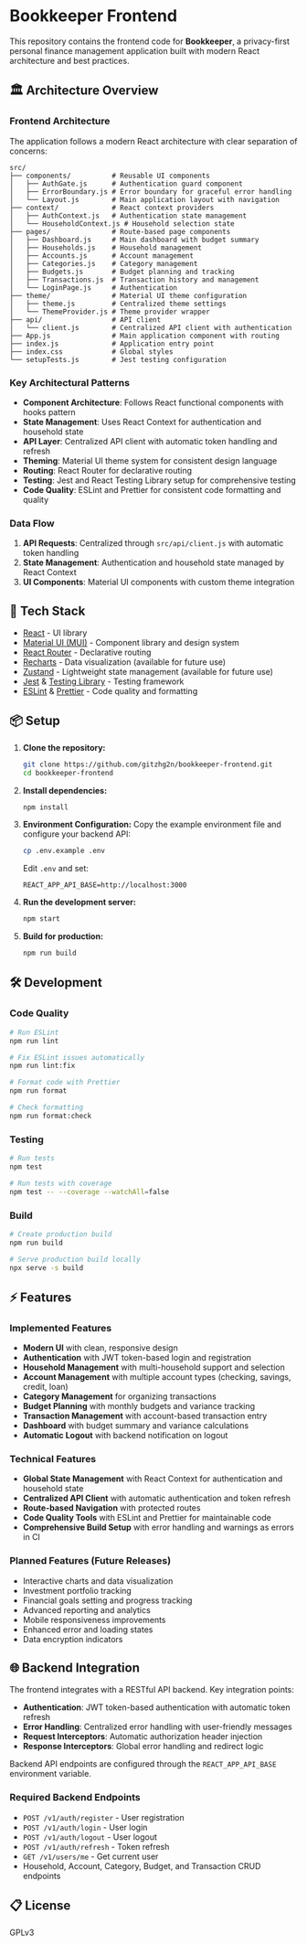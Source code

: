 # Bookkeeper Frontend

This repository contains the frontend code for **Bookkeeper**, a privacy-first personal finance management application built with modern React architecture and best practices.

## 🏛️ Architecture Overview

### Frontend Architecture
The application follows a modern React architecture with clear separation of concerns:

```
src/
├── components/          # Reusable UI components
│   ├── AuthGate.js      # Authentication guard component
│   ├── ErrorBoundary.js # Error boundary for graceful error handling
│   └── Layout.js        # Main application layout with navigation
├── context/             # React context providers
│   ├── AuthContext.js   # Authentication state management
│   └── HouseholdContext.js # Household selection state
├── pages/               # Route-based page components
│   ├── Dashboard.js     # Main dashboard with budget summary
│   ├── Households.js    # Household management
│   ├── Accounts.js      # Account management
│   ├── Categories.js    # Category management
│   ├── Budgets.js       # Budget planning and tracking
│   ├── Transactions.js  # Transaction history and management
│   └── LoginPage.js     # Authentication
├── theme/               # Material UI theme configuration
│   ├── theme.js         # Centralized theme settings
│   └── ThemeProvider.js # Theme provider wrapper
├── api/                 # API client
│   └── client.js        # Centralized API client with authentication
├── App.js               # Main application component with routing
├── index.js             # Application entry point
├── index.css            # Global styles
└── setupTests.js        # Jest testing configuration
```

### Key Architectural Patterns

- **Component Architecture**: Follows React functional components with hooks pattern
- **State Management**: Uses React Context for authentication and household state
- **API Layer**: Centralized API client with automatic token handling and refresh
- **Theming**: Material UI theme system for consistent design language
- **Routing**: React Router for declarative routing
- **Testing**: Jest and React Testing Library setup for comprehensive testing
- **Code Quality**: ESLint and Prettier for consistent code formatting and quality

### Data Flow
1. **API Requests**: Centralized through `src/api/client.js` with automatic token handling
2. **State Management**: Authentication and household state managed by React Context
3. **UI Components**: Material UI components with custom theme integration

## 🚀 Tech Stack

- [React](https://react.dev/) - UI library
- [Material UI (MUI)](https://mui.com/) - Component library and design system
- [React Router](https://reactrouter.com/) - Declarative routing
- [Recharts](https://recharts.org/) - Data visualization (available for future use)
- [Zustand](https://zustand-demo.pmnd.rs/) - Lightweight state management (available for future use)
- [Jest](https://jestjs.io/) & [Testing Library](https://testing-library.com/docs/react-testing-library/intro/) - Testing framework
- [ESLint](https://eslint.org/) & [Prettier](https://prettier.io/) - Code quality and formatting

## 📦 Setup

1. **Clone the repository:**
   ```sh
   git clone https://github.com/gitzhg2n/bookkeeper-frontend.git
   cd bookkeeper-frontend
   ```

2. **Install dependencies:**
   ```sh
   npm install
   ```

3. **Environment Configuration:**
   Copy the example environment file and configure your backend API:
   ```sh
   cp .env.example .env
   ```
   
   Edit `.env` and set:
   ```env
   REACT_APP_API_BASE=http://localhost:3000
   ```

4. **Run the development server:**
   ```sh
   npm start
   ```

5. **Build for production:**
   ```sh
   npm run build
   ```

## 🛠️ Development

### Code Quality
```sh
# Run ESLint
npm run lint

# Fix ESLint issues automatically
npm run lint:fix

# Format code with Prettier
npm run format

# Check formatting
npm run format:check
```

### Testing
```sh
# Run tests
npm test

# Run tests with coverage
npm test -- --coverage --watchAll=false
```

### Build
```sh
# Create production build
npm run build

# Serve production build locally
npx serve -s build
```

## ⚡ Features

### Implemented Features
- **Modern UI** with clean, responsive design
- **Authentication** with JWT token-based login and registration
- **Household Management** with multi-household support and selection
- **Account Management** with multiple account types (checking, savings, credit, loan)
- **Category Management** for organizing transactions
- **Budget Planning** with monthly budgets and variance tracking
- **Transaction Management** with account-based transaction entry
- **Dashboard** with budget summary and variance calculations
- **Automatic Logout** with backend notification on logout

### Technical Features
- **Global State Management** with React Context for authentication and household state
- **Centralized API Client** with automatic authentication and token refresh
- **Route-based Navigation** with protected routes
- **Code Quality Tools** with ESLint and Prettier for maintainable code
- **Comprehensive Build Setup** with error handling and warnings as errors in CI

### Planned Features (Future Releases)
- Interactive charts and data visualization
- Investment portfolio tracking
- Financial goals setting and progress tracking
- Advanced reporting and analytics
- Mobile responsiveness improvements
- Enhanced error and loading states
- Data encryption indicators

## 🌐 Backend Integration

The frontend integrates with a RESTful API backend. Key integration points:

- **Authentication**: JWT token-based authentication with automatic token refresh
- **Error Handling**: Centralized error handling with user-friendly messages
- **Request Interceptors**: Automatic authorization header injection
- **Response Interceptors**: Global error handling and redirect logic

Backend API endpoints are configured through the `REACT_APP_API_BASE` environment variable.

### Required Backend Endpoints
- `POST /v1/auth/register` - User registration
- `POST /v1/auth/login` - User login
- `POST /v1/auth/logout` - User logout
- `POST /v1/auth/refresh` - Token refresh
- `GET /v1/users/me` - Get current user
- Household, Account, Category, Budget, and Transaction CRUD endpoints

## 📋 License

GPLv3
